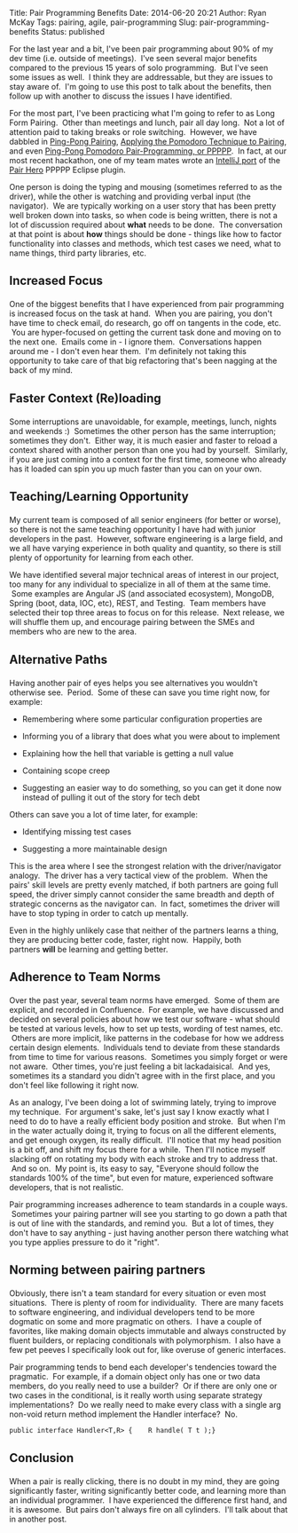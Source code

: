 Title: Pair Programming Benefits
Date: 2014-06-20 20:21
Author: Ryan McKay
Tags: pairing, agile, pair-programming
Slug: pair-programming-benefits
Status: published

For the last year and a bit, I've been pair programming about 90% of my dev time (i.e. outside of meetings).  I've seen several major benefits compared to the previous 15 years of solo programming.  But I've seen some issues as well.  I think they are addressable, but they are issues to stay aware of.  I'm going to use this post to talk about the benefits, then follow up with another to discuss the issues I have identified.  

  

For the most part, I've been practicing what I'm going to refer to as Long Form Pairing.  Other than meetings and lunch, pair all day long.  Not a lot of attention paid to taking breaks or role switching.  However, we have dabbled in [Ping-Pong Pairing](http://c2.com/cgi/wiki?PairProgrammingPingPongPattern), [Applying the Pomodoro Technique to Pairing](http://agileworld.blogspot.com/2009/10/applying-pomodoro-technique-during-pair.html), and even [Ping-Pong Pomodoro Pair-Programming, or PPPPP](http://adam.pohorecki.pl/blog/2013/07/15/ppppp-talk-at-krug/).  In fact, at our most recent hackathon, one of my team mates wrote an [IntelliJ port](http://plugins.jetbrains.com/plugin/7467?pr=idea) of the [Pair Hero](http://www.happyprog.com/pairhero/) PPPPP Eclipse plugin.  

<div>

</p>

  

</div>

</p>

<div>

</p>

One person is doing the typing and mousing (sometimes referred to as the driver), while the other is watching and providing verbal input (the navigator).  We are typically working on a user story that has been pretty well broken down into tasks, so when code is being written, there is not a lot of discussion required about **what** needs to be done.  The conversation at that point is about **how** things should be done - things like how to factor functionality into classes and methods, which test cases we need, what to name things, third party libraries, etc.  

</div>

</p>

<div>

</p>

  

<h2>

</p>

Increased Focus

</h2>

</p>

One of the biggest benefits that I have experienced from pair programming is increased focus on the task at hand.  When you are pairing, you don't have time to check email, do research, go off on tangents in the code, etc.  You are hyper-focused on getting the current task done and moving on to the next one.  Emails come in - I ignore them.  Conversations happen around me - I don't even hear them.  I'm definitely not taking this opportunity to take care of that big refactoring that's been nagging at the back of my mind.

</div>

</p>

<div>

</p>

  

<h2>

</p>

Faster Context (Re)loading

</h2>

</p>

</div>

</p>

<div>

</p>

Some interruptions are unavoidable, for example, meetings, lunch, nights and weekends :)  Sometimes the other person has the same interruption; sometimes they don't.  Either way, it is much easier and faster to reload a context shared with another person than one you had by yourself.  Similarly, if you are just coming into a context for the first time, someone who already has it loaded can spin you up much faster than you can on your own.  

  

</div>

</p>

<h2>

</p>

Teaching/Learning Opportunity

</h2>

</p>

<div>

</p>

My current team is composed of all senior engineers (for better or worse), so there is not the same teaching opportunity I have had with junior developers in the past.  However, software engineering is a large field, and we all have varying experience in both quality and quantity, so there is still plenty of opportunity for learning from each other.  

</div>

</p>

<div>

</p>

  

</div>

</p>

<div>

</p>

We have identified several major technical areas of interest in our project, too many for any individual to specialize in all of them at the same time.  Some examples are Angular JS (and associated ecosystem), MongoDB, Spring (boot, data, IOC, etc), REST, and Testing.  Team members have selected their top three areas to focus on for this release.  Next release, we will shuffle them up, and encourage pairing between the SMEs and members who are new to the area.  

  

</div>

</p>

<h2>

</p>

Alternative Paths

</h2>

</p>

<div>

</p>

Having another pair of eyes helps you see alternatives you wouldn't otherwise see.  Period.  Some of these can save you time right now, for example:

</div>

</p>

<div>

</p>

<ul>

</p>

<p>

<li>

Remembering where some particular configuration properties are
</li>

</p>

<p>

<li>

Informing you of a library that does what you were about to implement
</li>

</p>

<p>

<li>

Explaining how the hell that variable is getting a null value
</li>

</p>

<p>

<li>

Containing scope creep
</li>

</p>

<p>

<li>

Suggesting an easier way to do something, so you can get it done now instead of pulling it out of the story for tech debt
</li>

</p>

</ul>

</p>

Others can save you a lot of time later, for example:

</div>

</p>

<div>

</p>

<ul>

</p>

<p>

<li>

Identifying missing test cases
</li>

</p>

<p>

<li>

Suggesting a more maintainable design
</li>

</p>

</ul>

</p>

This is the area where I see the strongest relation with the driver/navigator analogy.  The driver has a very tactical view of the problem.  When the pairs' skill levels are pretty evenly matched, if both partners are going full speed, the driver simply cannot consider the same breadth and depth of strategic concerns as the navigator can.  In fact, sometimes the driver will have to stop typing in order to catch up mentally.  

</div>

</p>

<div>

</p>

  

</div>

</p>

Even in the highly unlikely case that neither of the partners learns a thing, they are producing better code, faster, right now.  Happily, both partners **will** be learning and getting better.  

  

<h2>

</p>

Adherence to Team Norms

</h2>

</p>

<div>

</p>

Over the past year, several team norms have emerged.  Some of them are explicit, and recorded in Confluence.  For example, we have discussed and decided on several policies about how we test our software - what should be tested at various levels, how to set up tests, wording of test names, etc.  Others are more implicit, like patterns in the codebase for how we address certain design elements.  Individuals tend to deviate from these standards from time to time for various reasons.  Sometimes you simply forget or were not aware.  Other times, you're just feeling a bit lackadaisical.  And yes, sometimes its a standard you didn't agree with in the first place, and you don't feel like following it right now.  

</div>

</p>

<div>

</p>

  

</div>

</p>

<div>

</p>

As an analogy, I've been doing a lot of swimming lately, trying to improve my technique.  For argument's sake, let's just say I know exactly what I need to do to have a really efficient body position and stroke.  But when I'm in the water actually doing it, trying to focus on all the different elements, and get enough oxygen, its really difficult.  I'll notice that my head position is a bit off, and shift my focus there for a while.  Then I'll notice myself slacking off on rotating my body with each stroke and try to address that.  And so on.  My point is, its easy to say, "Everyone should follow the standards 100% of the time", but even for mature, experienced software developers, that is not realistic.

</div>

</p>

<div>

</p>

  

</div>

</p>

<div>

</p>

Pair programming increases adherence to team standards in a couple ways.  Sometimes your pairing partner will see you starting to go down a path that is out of line with the standards, and remind you.  But a lot of times, they don't have to say anything - just having another person there watching what you type applies pressure to do it "right".

</div>

</p>

<div>

</p>

  

</div>

</p>

<div>

</p>

<h2>

</p>

Norming between pairing partners

</h2>

</p>

</div>

</p>

<div>

</p>

Obviously, there isn't a team standard for every situation or even most situations.  There is plenty of room for individuality.  There are many facets to software engineering, and individual developers tend to be more dogmatic on some and more pragmatic on others.  I have a couple of favorites, like making domain objects immutable and always constructed by fluent builders, or replacing conditionals with polymorphism.  I also have a few pet peeves I specifically look out for, like overuse of generic interfaces.

</div>

</p>

<div>

</p>

  

</div>

</p>

<div>

</p>

Pair programming tends to bend each developer's tendencies toward the pragmatic.  For example, if a domain object only has one or two data members, do you really need to use a builder?  Or if there are only one or two cases in the conditional, is it really worth using separate strategy implementations?  Do we really need to make every class with a single arg non-void return method implement the Handler interface?  No.  

  

</div>

</p>

``` brush:
public interface Handler<T,R> {    R handle( T t );} 
```

</p>

  

<h2>

</p>

Conclusion

</h2>

</p>

<div>

</p>

When a pair is really clicking, there is no doubt in my mind, they are going significantly faster, writing significantly better code, and learning more than an individual programmer.  I have experienced the difference first hand, and it is awesome.  But pairs don't always fire on all cylinders.  I'll talk about that in another post.

</div>

</p>

<div>

</p>

<ul>

</p>

</ul>

</p>

</div>

</p>
